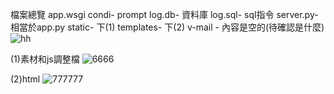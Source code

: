 檔案總覽
app.wsgi
condi- prompt
log.db- 資料庫
log.sql- sql指令
server.py- 相當於app.py
static- 下(1)
templates- 下(2)
v-mail - 內容是空的(待確認是什麼)
![hh](https://github.com/user-attachments/assets/64873719-70cb-4cec-be47-d0be284f76d6)


(1)素材和js調整檔
![6666](https://github.com/user-attachments/assets/2da53afb-7f3d-47ff-a56d-2a33bd36f0a9)

(2)html
![777777](https://github.com/user-attachments/assets/55ae1d20-506e-4101-8c3f-e438b86606e2)
